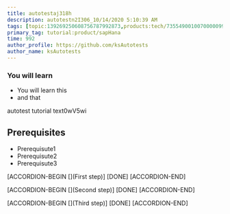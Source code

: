 ```yaml
---
title: autotestaj318h
description: autotestn2I306_10/14/2020 5:10:39 AM
tags: [topic:139269250608756787992873,products:tech/73554900100700000996,tutorial:experience/advanced]
primary_tag: tutorial:product/sapHana
time: 992
author_profile: https://github.com/ksAutotests
author_name: ksAutotests
---
```

### You will learn
- You will learn this
- and that

autotest tutorial text0wV5wi

## Prerequisites
- Prerequisute1
- Prerequisute2
- Prerequisute3

[ACCORDION-BEGIN [](First step)]
[DONE]
[ACCORDION-END]

[ACCORDION-BEGIN [](Second step)]
[DONE]
[ACCORDION-END]

[ACCORDION-BEGIN [](Third step)]
[DONE]
[ACCORDION-END]

